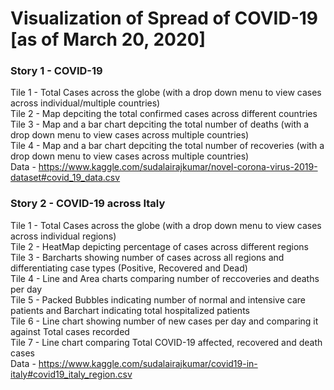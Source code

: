 # Visualization of Spread of COVID-19 [as of March 20, 2020]

### Story 1 - COVID-19  
Tile 1 - Total Cases across the globe (with a drop down menu to view cases across individual/multiple countries)  
Tile 2 - Map depciting the total confirmed cases across different countries  
Tile 3 - Map and a bar chart depciting the total number of deaths (with a drop down menu to view cases across multiple countries)  
Tile 4 - Map and a bar chart depciting the total number of recoveries (with a drop down menu to view cases across multiple countries)  
Data - https://www.kaggle.com/sudalairajkumar/novel-corona-virus-2019-dataset#covid_19_data.csv  


### Story 2 - COVID-19 across Italy  
Tile 1 - Total Cases across the globe (with a drop down menu to view cases across individual regions)  
Tile 2 - HeatMap depicting percentage of cases across different regions  
Tile 3 - Barcharts showing number of cases across all regions and differentiating case types (Positive, Recovered and Dead)  
Tile 4 - Line and Area charts comparing number of reccoveries and deaths per day  
Tile 5 - Packed Bubbles indicating number of normal and intensive care patients and Barchart indicating total hospitalized patients  
Tile 6 - Line chart showing number of new cases per day and comparing it against Total cases recorded  
Tile 7 - Line chart comparing Total COVID-19 affected, recovered and death cases  
Data - https://www.kaggle.com/sudalairajkumar/covid19-in-italy#covid19_italy_region.csv
